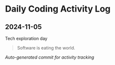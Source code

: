 # Daily Coding Activity Log

## 2024-11-05

Tech exploration day

> Software is eating the world.

*Auto-generated commit for activity tracking*
